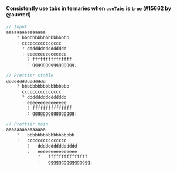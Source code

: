 #### Consistently use tabs in ternaries when `useTabs` is `true` (#15662 by @auvred)

<!-- prettier-ignore -->
```jsx
// Input
aaaaaaaaaaaaaaa
	? bbbbbbbbbbbbbbbbbb
	: ccccccccccccccc
	  ? ddddddddddddddd
	  : eeeeeeeeeeeeeee
	    ? fffffffffffffff
	    : gggggggggggggggg;

// Prettier stable
aaaaaaaaaaaaaaa
	? bbbbbbbbbbbbbbbbbb
	: ccccccccccccccc
	  ? ddddddddddddddd
	  : eeeeeeeeeeeeeee
	    ? fffffffffffffff
	    : gggggggggggggggg;

// Prettier main
aaaaaaaaaaaaaaa
	?	bbbbbbbbbbbbbbbbbb
	:	ccccccccccccccc
		?	ddddddddddddddd
		:	eeeeeeeeeeeeeee
			?	fffffffffffffff
			:	gggggggggggggggg;
```

